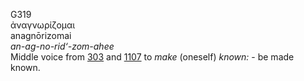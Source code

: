 <body>
  <p>G319<br>  ἀναγνωρίζομαι  <br> anagnōrizomai  <br><i>an-ag-no-rid‘-zom-ahee </i><br>Middle voice from <a href="g0303.htm">303</a> and <a href="g1107.htm">1107</a>  to <i>make</i> (oneself) <i>known:</i> - be made known.<br></p>
 </body>